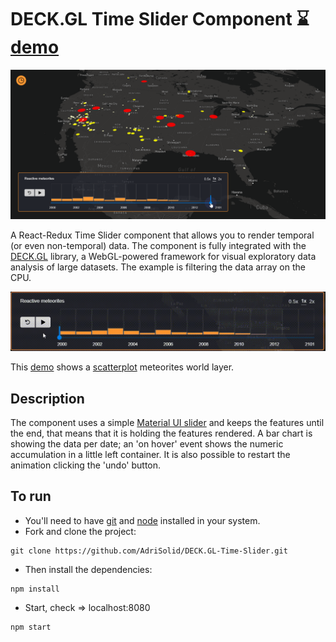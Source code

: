 # DECK.GL Time Slider Component :hourglass: [demo](https://adrisolid.github.io/DECK-GL-Time-Slider/)

<img src="./app-thumb.png" alt="App thumb">

A React-Redux Time Slider component that allows you to render temporal (or even non-temporal) data. The component is fully integrated with
the [DECK.GL](https://deck.gl/#/) library, a WebGL-powered framework for visual exploratory data analysis of large datasets. The example is filtering the data array on the CPU.

<img src="./component-gif.gif" alt="Component gif">

This [demo](https://adrisolid.github.io/DECK-GL-Time-Slider/) shows a [scatterplot](https://deck.gl/#/documentation/deckgl-api-reference/layers/scatterplot-layer) meteorites world layer.

## Description

The component uses a simple [Material UI slider](https://material-ui.com/) and keeps the features until the end, that means that it is
holding the features rendered.
A bar chart is showing the data per date; an 'on hover' event shows the numeric accumulation in a little left container.
It is also possible to restart the animation clicking the 'undo' button.

## To run

- You'll need to have [git](https://git-scm.com/) and [node](https://nodejs.org/en/) installed in your system.
- Fork and clone the project:

```
git clone https://github.com/AdriSolid/DECK.GL-Time-Slider.git
```

- Then install the dependencies:

```
npm install
```

- Start, check => localhost:8080

```
npm start
```
